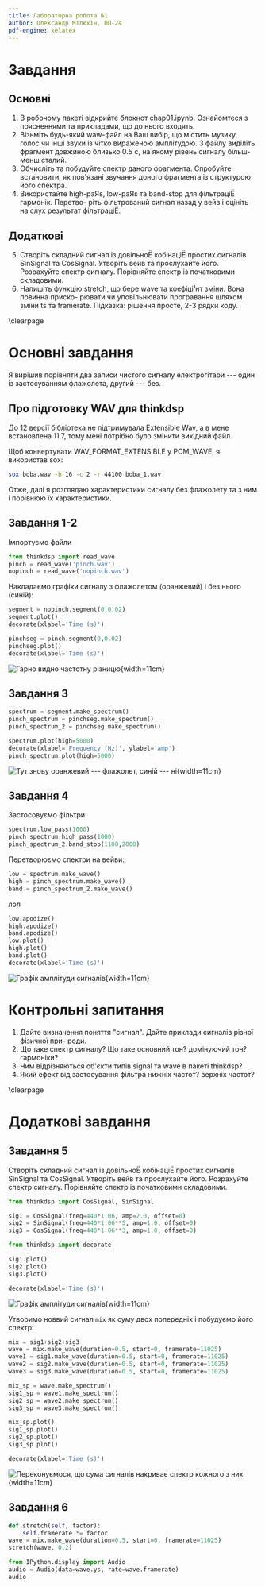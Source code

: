 ```yaml
---
title: Лабораторна робота №1
author: Олександр Мілюхін, ПП-24
pdf-engine: xelatex
---
```


# Завдання
## Основнi
1. В робочому пакетi вiдкрийте блокнот chap01.ipynb. Ознайомтеся з поясненнями та
прикладами, що до нього входять.
2. Вiзьмiть будь-який waw-файл на Ваш вибiр, що мiстить музику, голос чи iншi звуки
iз чiтко вираженою амплiтудою. З файлу видiлiть фрагмент довжиною близько 0.5 с, на
якому рiвень сигналу бiльш-менш сталий.
3. Обчислiть та побудуйте спектр даного фрагмента. Спробуйте встановити, як пов'язанi
звучання доного фрагмента iз структурою його спектра.
4. Використайте high-paЯs, low-paЯs та band-stop для фiльтрацiЁ гармонiк. Перетво-
рiть фiльтрований сигнал назад у вейв i оцiнiть на слух результат фiльтрацiЁ.

## Додатковi
5. Створiть складний сигнал iз довiльноЁ кобiнацiЁ простих сигналiв SinSignal та
CosSignal. Утворiть вейв та прослухайте його. Розрахуйте спектр сигналу. Порiвняйте
спектр iз початковими складовими.
6. Напишiть функцiю stretch, що бере wave та коефiцi¹нт змiни. Вона повинна приско-
рювати чи уповiльнювати програвання шляхом змiни ts та framerate. Пiдказка: рiшення
просте, 2-3 рядки коду.

\clearpage

# Основні завдання

Я вирішив порівняти два записи чистого сигналу електрогітари ---
один із застосуванням флажолета, другий --- без.

## Про підготовку WAV для thinkdsp

До 12 версії бібліотека не підтримувала Extensible Wav,
а в мене встановлена 11.7, тому мені потрібно було змінити
вихідний файл.

Щоб конвертувати WAV_FORMAT_EXTENSIBLE у PCM_WAVE,
я використав sox:
```sh
sox boba.wav -b 16 -c 2 -r 44100 boba_1.wav
```

Отже, далі я розглядаю характеристики сигналу без
флажолету та з ним і порівнюю їх характеристики.

## Завдання 1-2

Імпортуємо файли

```python
from thinkdsp import read_wave
pinch = read_wave('pinch.wav')
nopinch = read_wave('nopinch.wav')
```

Накладаємо графіки сигналу з флажолетом (оранжевий) і без нього (синій):

```python
segment = nopinch.segment(0,0.02)
segment.plot()
decorate(xlabel='Time (s)')

pinchseg = pinch.segment(0,0.02)
pinchseg.plot()
decorate(xlabel='Time (s)')
```

![Гарно видно частотну різницю](output_10_0.png){width=11cm}

## Завдання 3

```python
spectrum = segment.make_spectrum()
pinch_spectrum = pinchseg.make_spectrum()
pinch_spectrum_2 = pinchseg.make_spectrum()
```

```python
spectrum.plot(high=5000)
decorate(xlabel='Frequency (Hz)', ylabel='amp')
pinch_spectrum.plot(high=5000)
```

![Тут знову оранжевий --- флажолет, синій --- ні](output_12_0.png){width=11cm}

## Завдання 4

Застосовуємо фільтри:

```python
spectrum.low_pass(1000)
pinch_spectrum.high_pass(1000)
pinch_spectrum_2.band_stop(1100,2000)
```

Перетворюємо спектри на вейви:

```python
low = spectrum.make_wave()
high = pinch_spectrum.make_wave()
band = pinch_spectrum_2.make_wave()
```

лол

```python
low.apodize()
high.apodize()
band.apodize()
low.plot()
high.plot()
band.plot()
decorate(xlabel='Time (s)')
```

![Графік амплітуди сигналів](output_18_0.png){width=11cm}

# Контрольні запитання

1. Дайте визначення поняття "сигнал". Дайте приклади сигналiв рiзної фiзичної при-
роди.
2. Що таке спектр сигналу? Що таке основний тон? домiнуючий тон? гармонiки?
3. Чим вiдрiзняються об'єкти типiв signal та wave в пакетi thinkdsp?
4. Який ефект вiд застосування фiльтра нижнiх частот? верхнiх частот?

\clearpage

# Додаткові завдання

## Завдання 5
Створiть складний сигнал iз довiльноЁ кобiнацiЁ простих сигналiв SinSignal та
CosSignal. Утворiть вейв та прослухайте його. Розрахуйте спектр сигналу. Порiвняйте
спектр iз початковими складовими.

```python
from thinkdsp import CosSignal, SinSignal

sig1 = CosSignal(freq=440*1.06, amp=2.0, offset=0)
sig2 = SinSignal(freq=440*1.06**5, amp=1.0, offset=0)
sig3 = CosSignal(freq=440*1.06**3, amp=1.0, offset=0)
```

```python
from thinkdsp import decorate

sig1.plot()
sig2.plot()
sig3.plot()

decorate(xlabel='Time (s)')
```

![Графік амплітуди сигналів](output_1_0.png){width=11cm}

Утворимо новвий сигнал `mix` як суму двох попередніх
і побудуємо його спектр:

```python
mix = sig1+sig2+sig3
wave = mix.make_wave(duration=0.5, start=0, framerate=11025)
wave1 = sig1.make_wave(duration=0.5, start=0, framerate=11025)
wave2 = sig2.make_wave(duration=0.5, start=0, framerate=11025)
wave3 = sig3.make_wave(duration=0.5, start=0, framerate=11025)

mix_sp = wave.make_spectrum()
sig1_sp = wave1.make_spectrum()
sig2_sp = wave2.make_spectrum()
sig3_sp = wave3.make_spectrum()

mix_sp.plot()
sig1_sp.plot()
sig2_sp.plot()
sig3_sp.plot()

decorate(xlabel='Time (s)')
```

![Переконуємося, що сума сигналів накриває спектр кожного з них](output_5_0.png){width=11cm}

## Завдання 6

```python
def stretch(self, factor):
    self.framerate *= factor
wave = mix.make_wave(duration=0.5, start=0, framerate=11025)
stretch(wave, 0.2)
```

```python
from IPython.display import Audio
audio = Audio(data=wave.ys, rate=wave.framerate)
audio
```

